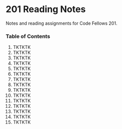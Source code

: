 # 201 Reading Notes
Notes and reading assignments for Code Fellows 201.

### Table of Contents

1. TKTKTK
1. TKTKTK
1. TKTKTK
1. TKTKTK
1. TKTKTK
1. TKTKTK
1. TKTKTK
1. TKTKTK
1. TKTKTK
1. TKTKTK
1. TKTKTK
1. TKTKTK
1. TKTKTK
1. TKTKTK
1. TKTKTK

